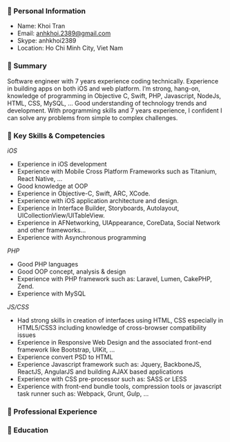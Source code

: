 ### :small_orange_diamond: Personal Information

- Name: Khoi Tran
- Email: anhkhoi.2389@gmail.com 
- Skype: anhkhoi2389
- Location: Ho Chi Minh City, Viet Nam

### :small_orange_diamond: Summary
Software engineer with 7 years experience coding technically. Experience in building apps on both iOS and web platform. I’m strong, hang-on, knowledge of programming in Objective C, Swift, PHP, Javascript, NodeJs, HTML, CSS, MySQL, … Good understanding of technology trends and development. With programming skills and 7 years experience, I confident I can solve any problems from simple to complex challenges.

### :small_orange_diamond: Key Skills & Competencies

*iOS*
- Experience in iOS development
- Experience with Mobile Cross Platform Frameworks such as Titanium, React Native, ...
- Good knowledge at OOP 
- Experience in Objective-C, Swift, ARC, XCode.
- Experience with iOS application architecture and design.
- Experience in Interface Builder, Storyboards, Autolayout, UICollectionView/UITableView.
- Experience in AFNetworking, UIAppearance, CoreData, Social Network and other frameworks…
- Experience with Asynchronous programming

*PHP*
- Good PHP languages
- Good OOP concept, analysis & design
- Experience with PHP framework such as: Laravel, Lumen, CakePHP, Zend.
- Experience with MySQL

*JS/CSS*
- Had strong skills in creation of interfaces using HTML, CSS especially in HTML5/CSS3 including knowledge of cross-browser compatibility issues
- Experience in Responsive Web Design and the associated front-end framework like Bootstrap, UIKit, ...
- Experience convert PSD to HTML
- Experience Javascript framework such as: Jquery, BackboneJS, ReactJS, AngularJS and building AJAX based applications
- Experience with CSS pre-processor such as: SASS or LESS
- Experience with front-end bundle tools, compression tools or javascript task runner such as: Webpack, Grunt, Gulp, ... 


### :small_orange_diamond: Professional Experience

### :small_orange_diamond: Education


<!--
**anhkhoi/anhkhoi** is a ✨ _special_ ✨ repository because its `README.md` (this file) appears on your GitHub profile.

Here are some ideas to get you started:

- 🔭 I’m currently working on ...
- 🌱 I’m currently learning ...
- 👯 I’m looking to collaborate on ...
- 🤔 I’m looking for help with ...
- 💬 Ask me about ...
- 📫 How to reach me: ...
- 😄 Pronouns: ...
- ⚡ Fun fact: ...
-->
